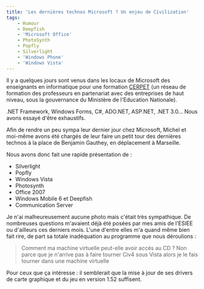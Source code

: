 ```yaml
---
title: 'Les dernières technos Microsoft ? Un enjeu de Civilization'
tags:
    - Humour
    - Deepfish
    - 'Microsoft Office'
    - PhotoSynth
    - Popfly
    - Silverlight
    - 'Windows Phone'
    - 'Windows Vista'
---
```


Il y a quelques jours sont venus dans les locaux de Microsoft des enseignants en
informatique pour une formation
[CERPET](http://eduscol.education.fr/pid31532/stages-cerpep-de-formation-en-milieu-professionnel.html)
(un réseau de formation des professeurs en partenariat avec des entreprises de
haut niveau, sous la gouvernance du Ministère de l'Education Nationale).

<!-- more -->

.NET Framework, Windows Forms, C#, ADO.NET, ASP.NET, .NET 3.0… Nous avons essayé
d'être exhaustifs.

Afin de rendre un peu sympa leur dernier jour chez Microsoft, Michel et moi-même
avons été chargés de leur faire un petit tour des dernières technos à la place
de Benjamin Gauthey, en déplacement à Marseille.

Nous avons donc fait une rapide présentation de :

-   Silverlight
-   Popfly
-   Windows Vista
-   Photosynth
-   Office 2007
-   Windows Mobile 6 et Deepfish
-   Communication Server

Je n'ai malheureusement aucune photo mais c'était très sympathique. De
nombreuses questions m'avaient déjà été posées par mes amis de l'ESIEE ou
d'ailleurs ces derniers mois. L'une d'entre elles m'a quand même bien fait rire,
de part sa totale inadéquation au programme que nous déroulions :

> Comment ma machine virtuelle peut-elle avoir accès au CD ? Non parce que je
> n'arrive pas à faire tourner Civ4 sous Vista alors je le fais tourner dans une
> machine virtuelle

Pour ceux que ça intéresse : il semblerait que la mise à jour de ses drivers de
carte graphique et du jeu en version 1.52 suffisent.
